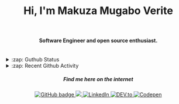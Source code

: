 
<h1 align="center">Hi, I'm Makuza Mugabo Verite </h1> 

<br/>
<h4 align="center">Software Engineer  and open source enthusiast.</h4>
 <br/>


<details>
  <summary>:zap: Guthub Status</summary>
 <p>
  <p align="center"><img width="100%" src="https://github-readme-stats.vercel.app/api?username=makuzaverite&count_private=true&show_icons=true&include_all_commits=true&show_icons=true&theme=tokyonight" /></p>
  </p>
</details>

<details>
  <summary>:zap: Recent Github Activity</summary>

<!--START_SECTION:activity-->
1. 🎉 Merged PR [#30](https://github.com/PatrickNiyogitare28/customify/pull/30) in [PatrickNiyogitare28/customify](https://github.com/PatrickNiyogitare28/customify)
2. 🎉 Merged PR [#31](https://github.com/PatrickNiyogitare28/customify/pull/31) in [PatrickNiyogitare28/customify](https://github.com/PatrickNiyogitare28/customify)
3. 💪 Opened PR [#31](https://github.com/PatrickNiyogitare28/customify/pull/31) in [PatrickNiyogitare28/customify](https://github.com/PatrickNiyogitare28/customify)
4. 🗣 Commented on [#30](https://github.com/PatrickNiyogitare28/customify/issues/30) in [PatrickNiyogitare28/customify](https://github.com/PatrickNiyogitare28/customify)
5. 🎉 Merged PR [#19](https://github.com/PatrickNiyogitare28/customify/pull/19) in [PatrickNiyogitare28/customify](https://github.com/PatrickNiyogitare28/customify)
<!--END_SECTION:activity-->
</details>



<h5 align="center"><em>Find me here on the internet</em></h5>

<p align="center">
 
  <a href="https://github.com/makuzaverite?tab=followers">
    <img src="https://img.shields.io/github/followers/makuzaverite?label=Followers&logo=GitHub&style=for-the-badge" alt="GitHub badge" />
  </a>
  
   <a href="http://twitter.com/makuza_mugabo_v">
    <img src="https://img.shields.io/twitter/follow/makuza_mugabo_v?label=Twitter&logo=twitter&style=for-the-badge" />
  </a>
 
 <a href="https://www.linkedin.com/in/makuza-mugabo-verite-99369a184/" target="_blank">
  <img src="https://img.shields.io/badge/LinkedIn-%230077B5.svg?&style=for-the-badge&logo=LinkedIn&logoColor=white" alt="LinkedIn">
</a>

<a href="https://dev.to/mugaboverite" target="_blank">
   <img src="https://img.shields.io/badge/DEV-%230A0A0A.svg?&style=for-the-badge&logo=DEV.to&logoColor=white" alt="DEV.to">
</a>


<a href="https://codepen.io/makuza-mugabo-verite" target="_blank">
   <img src="https://img.shields.io/badge/Codepen-%230A0A0A.svg?&style=for-the-badge&logo=Codepen&logoColor=white" alt="Codepen">
</a>

</p>

